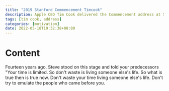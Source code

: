 ```yaml
---
title: "2019 Stanford Commencement Timcook"
description: Apple CEO Tim Cook delivered the Commencement address at Stanford's 128th Commencement on June 16, 2019.
tags: [tim cook, address]
categories: [motivation]
date: 2022-05-18T19:32:38+08:00
---
```


# Content
Fourteen years ago, Steve stood on this stage and told your predecessors "Your time is limited. So don't waste is living someone else's life. So what is true then is true now. Don't waste your time living someone else's life. Don't try to emulate the people who came before you.


